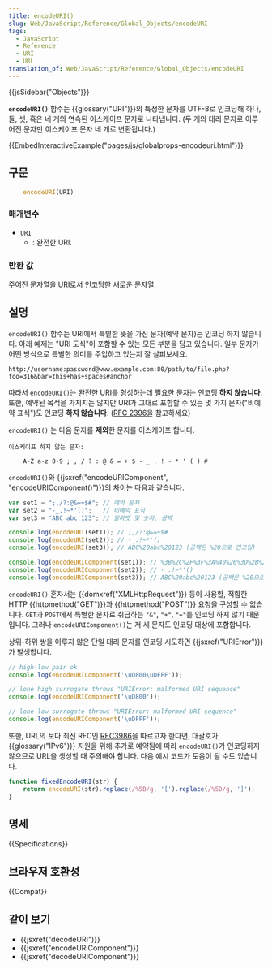 ```yaml
---
title: encodeURI()
slug: Web/JavaScript/Reference/Global_Objects/encodeURI
tags:
  - JavaScript
  - Reference
  - URI
  - URL
translation_of: Web/JavaScript/Reference/Global_Objects/encodeURI
---
```

{{jsSidebar("Objects")}}

**`encodeURI()`** 함수는 {{glossary("URI")}}의 특정한 문자를 UTF-8로 인코딩해 하나, 둘, 셋, 혹은 네 개의 연속된 이스케이프 문자로 나타냅니다. (두 개의 대리 문자로 이루어진 문자만 이스케이프 문자 네 개로 변환됩니다.)

{{EmbedInteractiveExample("pages/js/globalprops-encodeuri.html")}}

## 구문

```js
    encodeURI(URI)
```

### 매개변수

- `URI`
  - : 완전한 URI.

### 반환 값

주어진 문자열을 URI로서 인코딩한 새로운 문자열.

## 설명

`encodeURI()` 함수는 URI에서 특별한 뜻을 가진 문자(예약 문자)는 인코딩 하지 않습니다. 아래 예제는 "URI 도식"이 포함할 수 있는 모든 부분을 담고 있습니다. 일부 문자가 어떤 방식으로 특별한 의미를 주입하고 있는지 잘 살펴보세요.

```
http://username:password@www.example.com:80/path/to/file.php?foo=316&bar=this+has+spaces#anchor
```

따라서 `encodeURI()`는 완전한 URI를 형성하는데 필요한 문자는 인코딩 **하지 않습니다**. 또한, 예약된 목적을 가지지는 않지만 URI가 그대로 포함할 수 있는 몇 가지 문자("비예약 표식")도 인코딩 **하지 않습니다**. ([RFC 2396](https://www.ietf.org/rfc/rfc2396.txt)을 참고하세요)

`encodeURI()` 는 다음 문자를 **제외**한 문자를 이스케이프 합니다.

```
이스케이프 하지 않는 문자:

    A-Z a-z 0-9 ; , / ? : @ & = + $ - _ . ! ~ * ' ( ) #
```

`encodeURI()`와 {{jsxref("encodeURIComponent", "encodeURIComponent()")}}의 차이는 다음과 같습니다.

```js
var set1 = ";,/?:@&=+$#"; // 예약 문자
var set2 = "-_.!~*'()";   // 비예약 표식
var set3 = "ABC abc 123"; // 알파벳 및 숫자, 공백

console.log(encodeURI(set1)); // ;,/?:@&=+$#
console.log(encodeURI(set2)); // -_.!~*'()
console.log(encodeURI(set3)); // ABC%20abc%20123 (공백은 %20으로 인코딩)

console.log(encodeURIComponent(set1)); // %3B%2C%2F%3F%3A%40%26%3D%2B%24%23
console.log(encodeURIComponent(set2)); // -_.!~*'()
console.log(encodeURIComponent(set3)); // ABC%20abc%20123 (공백은 %20으로 인코딩)
```

`encodeURI()` 혼자서는 {{domxref("XMLHttpRequest")}} 등이 사용할, 적합한 HTTP {{httpmethod("GET")}}과 {{httpmethod("POST")}} 요청을 구성할 수 없습니다. `GET`과 `POST`에서 특별한 문자로 취급하는 `"&"`, `"+"`, `"="`를 인코딩 하지 않기 때문입니다. 그러나 `encodeURIComponent()`는 저 세 문자도 인코딩 대상에 포함합니다.

상위-하위 쌍을 이루지 않은 단일 대리 문자를 인코딩 시도하면 {{jsxref("URIError")}}가 발생합니다.

```js
// high-low pair ok
console.log(encodeURIComponent('\uD800\uDFFF'));

// lone high surrogate throws "URIError: malformed URI sequence"
console.log(encodeURIComponent('\uD800'));

// lone low surrogate throws "URIError: malformed URI sequence"
console.log(encodeURIComponent('\uDFFF'));
```

또한, URL의 보다 최신 RFC인 [RFC3986](http://tools.ietf.org/html/rfc3986)을 따르고자 한다면, 대괄호가 {{glossary("IPv6")}} 지원을 위해 추가로 예약됨에 따라 `encodeURI()`가 인코딩하지 않으므로 URL을 생성할 때 주의해야 합니다. 다음 예시 코드가 도움이 될 수도 있습니다.

```js
function fixedEncodeURI(str) {
    return encodeURI(str).replace(/%5B/g, '[').replace(/%5D/g, ']');
}
```

## 명세

{{Specifications}}

## 브라우저 호환성

{{Compat}}

## 같이 보기

- {{jsxref("decodeURI")}}
- {{jsxref("encodeURIComponent")}}
- {{jsxref("decodeURIComponent")}}
